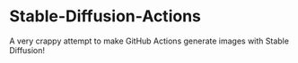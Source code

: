 # Stable-Diffusion-Actions
A very crappy attempt to make GitHub Actions generate images with Stable Diffusion!
